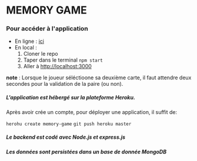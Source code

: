 # MEMORY GAME

### Pour accéder à l'application
- En ligne : [ici](https://memory-game-oclock.herokuapp.com/)
- En local : 
    1. Cloner le repo 
    2. Taper dans le terminal ```npm start```
    3. Aller à [http://localhost:3000](http://localhost:3000)


**note** : Lorsque le joueur séléctioone sa deuxième carte, il faut attendre deux secondes pour la validation de la paire (ou non).

##### L'application est hébergé sur la plateforme **Heroku**.
Après avoir crée un compte, pour déployer une application, il suffit de:

`herohu create memory-game`
`git push heroku master`

##### Le backend est codé avec **Node.js** et **express.js**
##### Les données sont persistées dans un base de donnée MongoDB